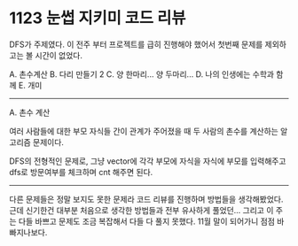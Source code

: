 # 1123 눈썹 지키미 코드 리뷰

DFS가 주제였다.
이 전주 부터 프로젝트를 급히 진행해야 했어서 첫번째 문제를 제외하고는 볼 시간이 없었다.

A. 촌수계산
B. 다리 만들기 2
C. 양 한마리... 양 두마리...
D. 나의 인생에는 수학과 함께
E. 개미

---

A. 촌수 계산

여러 사람들에 대한 부모 자식들 간이 관계가 주어졌을 때 두 사람의 촌수를 계산하는 알고리즘 문제이다.

DFS의 전형적인 문제로, 그냥 vector에 각각 부모에 자식을 자식에 부모를 입력해주고 dfs로 방문여부를 체크하며 cnt 해주면 된다.

---

다른 문제들은 정말 보지도 못한 문제라 코드 리뷰를 진행하며 방법들을 생각해봤었다.
근데 신기한건 대부분 처음으로 생각한 방법들과 전부 유사하게 풀었던... 그리고 이 주는 다들 바쁘고 문제도 조금 복잡해서 다들 다 풀지 못했다. 11월 말이 되어가니 점점 바빠지나보다.